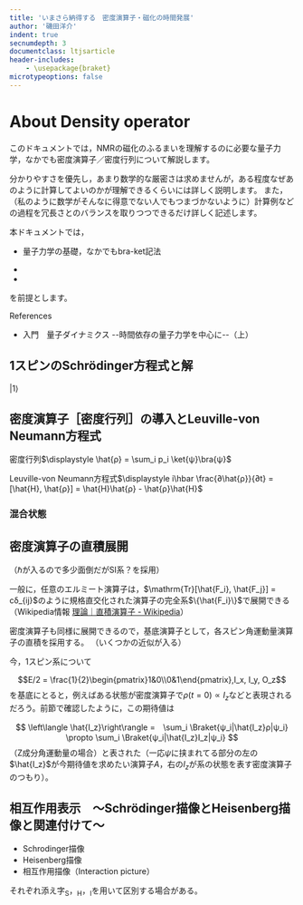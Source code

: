 ```yaml
---
title: 'いまさら納得する　密度演算子・磁化の時間発展'
author: '磯田洋介'
indent: true
secnumdepth: 3
documentclass: ltjsarticle
header-includes:
	- \usepackage{braket}
microtypeoptions: false
---
```


# About Density operator

このドキュメントでは，NMRの磁化のふるまいを理解するのに必要な量子力学，なかでも密度演算子／密度行列について解説します。

分かりやすさを優先し，あまり数学的な厳密さは求めませんが，ある程度なぜあのように計算してよいのかが理解できるくらいには詳しく説明します。
また，（私のように数学がそんなに得意でない人でもつまづかないように）計算例などの過程を冗長さとのバランスを取りつつできるだけ詳しく記述します。

本ドキュメントでは，

- 量子力学の基礎，なかでもbra-ket記法

- 
- 

を前提とします。

References

- 入門　量子ダイナミクス --時間依存の量子力学を中心に--（上）

## 1スピンのSchrödinger方程式と解

$\left|1\right\rangle$

## 密度演算子［密度行列］の導入とLeuville-von Neumann方程式

密度行列$\displaystyle \hat{ρ} = \sum_i p_i \ket{ψ}\bra{ψ}$

Leuville-von Neumann方程式$\displaystyle i\hbar \frac{∂\hat{ρ}}{∂t} = [\hat{H}, \hat{ρ}] = \hat{H}\hat{ρ} - \hat{ρ}\hat{H}$

### 混合状態

## 密度演算子の直積展開

（$\hbar$が入るので多少面倒だがSI系？を採用）

一般に，任意のエルミート演算子は，$\mathrm{Tr}[\hat{F_i}, \hat{F_j}] = cδ_{ij}$のように規格直交化された演算子の完全系$\{\hat{F_i}\}$で展開できる（Wikipedia情報 [理論｜直積演算子 - Wikipedia](https://ja.wikipedia.org/wiki/%E7%9B%B4%E7%A9%8D%E6%BC%94%E7%AE%97%E5%AD%90#%E7%90%86%E8%AB%96)）

密度演算子も同様に展開できるので，基底演算子として，各スピン角運動量演算子の直積を採用する。
（いくつかの近似が入る）

今，1スピン系について

$$E/2 = \frac{1}{2}\begin{pmatrix}1&0\\0&1\end{pmatrix},I_x, I_y, O_z$$
を基底にとると，例えばある状態が密度演算子で$ρ(t=0) \propto I_z$などと表現されるだろう。前節で確認したように，この期待値は

$$
\left\langle \hat{I_z}\right\rangle =　\sum_i \Braket{ψ_i|\hat{I_z}ρ|ψ_i} \propto \sum_i \Braket{ψ_i|\hat{I_z}I_z|ψ_i}
$$
（Z成分角運動量の場合）と表された（一応$ψ$に挟まれてる部分の左の$\hat{I_z}$が今期待値を求めたい演算子$A$，右の$I_z$が系の状態を表す密度演算子のつもり）。

## 相互作用表示　～Schrödinger描像とHeisenberg描像と関連付けて～

- Schrodinger描像
- Heisenberg描像
- 相互作用描像（Interaction picture）

それぞれ添え字${}_\mathrm{S}$，${}_\mathrm{H}$，${}_\mathrm{I}$を用いて区別する場合がある。
